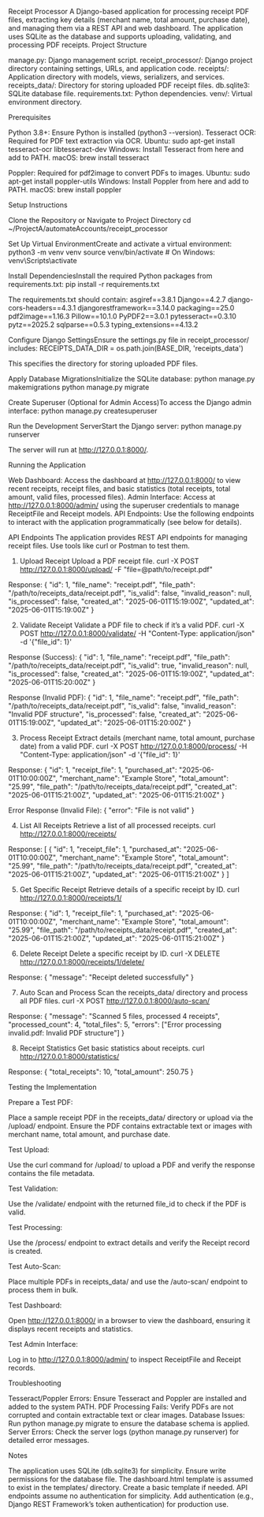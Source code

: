 Receipt Processor
A Django-based application for processing receipt PDF files, extracting key details (merchant name, total amount, purchase date), and managing them via a REST API and web dashboard. The application uses SQLite as the database and supports uploading, validating, and processing PDF receipts.
Project Structure

manage.py: Django management script.
receipt_processor/: Django project directory containing settings, URLs, and application code.
receipts/: Application directory with models, views, serializers, and services.
receipts_data/: Directory for storing uploaded PDF receipt files.
db.sqlite3: SQLite database file.
requirements.txt: Python dependencies.
venv/: Virtual environment directory.

Prerequisites

Python 3.8+: Ensure Python is installed (python3 --version).
Tesseract OCR: Required for PDF text extraction via OCR.
Ubuntu: sudo apt-get install tesseract-ocr libtesseract-dev
Windows: Install Tesseract from here and add to PATH.
macOS: brew install tesseract


Poppler: Required for pdf2image to convert PDFs to images.
Ubuntu: sudo apt-get install poppler-utils
Windows: Install Poppler from here and add to PATH.
macOS: brew install poppler



Setup Instructions

Clone the Repository or Navigate to Project Directory
cd ~/ProjectA/automateAccounts/receipt_processor


Set Up Virtual EnvironmentCreate and activate a virtual environment:
python3 -m venv venv
source venv/bin/activate  # On Windows: venv\Scripts\activate


Install DependenciesInstall the required Python packages from requirements.txt:
pip install -r requirements.txt

The requirements.txt should contain:
asgiref==3.8.1
Django==4.2.7
django-cors-headers==4.3.1
djangorestframework==3.14.0
packaging==25.0
pdf2image==1.16.3
Pillow==10.1.0
PyPDF2==3.0.1
pytesseract==0.3.10
pytz==2025.2
sqlparse==0.5.3
typing_extensions==4.13.2


Configure Django SettingsEnsure the settings.py file in receipt_processor/ includes:
RECEIPTS_DATA_DIR = os.path.join(BASE_DIR, 'receipts_data')

This specifies the directory for storing uploaded PDF files.

Apply Database MigrationsInitialize the SQLite database:
python manage.py makemigrations
python manage.py migrate


Create Superuser (Optional for Admin Access)To access the Django admin interface:
python manage.py createsuperuser


Run the Development ServerStart the Django server:
python manage.py runserver

The server will run at http://127.0.0.1:8000/.


Running the Application

Web Dashboard: Access the dashboard at http://127.0.0.1:8000/ to view recent receipts, receipt files, and basic statistics (total receipts, total amount, valid files, processed files).
Admin Interface: Access at http://127.0.0.1:8000/admin/ using the superuser credentials to manage ReceiptFile and Receipt models.
API Endpoints: Use the following endpoints to interact with the application programmatically (see below for details).

API Endpoints
The application provides REST API endpoints for managing receipt files. Use tools like curl or Postman to test them.
1. Upload Receipt
Upload a PDF receipt file.
curl -X POST http://127.0.0.1:8000/upload/ -F "file=@path/to/receipt.pdf"

Response:
{
  "id": 1,
  "file_name": "receipt.pdf",
  "file_path": "/path/to/receipts_data/receipt.pdf",
  "is_valid": false,
  "invalid_reason": null,
  "is_processed": false,
  "created_at": "2025-06-01T15:19:00Z",
  "updated_at": "2025-06-01T15:19:00Z"
}

2. Validate Receipt
Validate a PDF file to check if it’s a valid PDF.
curl -X POST http://127.0.0.1:8000/validate/ -H "Content-Type: application/json" -d '{"file_id": 1}'

Response (Success):
{
  "id": 1,
  "file_name": "receipt.pdf",
  "file_path": "/path/to/receipts_data/receipt.pdf",
  "is_valid": true,
  "invalid_reason": null,
  "is_processed": false,
  "created_at": "2025-06-01T15:19:00Z",
  "updated_at": "2025-06-01T15:20:00Z"
}

Response (Invalid PDF):
{
  "id": 1,
  "file_name": "receipt.pdf",
  "file_path": "/path/to/receipts_data/receipt.pdf",
  "is_valid": false,
  "invalid_reason": "Invalid PDF structure",
  "is_processed": false,
  "created_at": "2025-06-01T15:19:00Z",
  "updated_at": "2025-06-01T15:20:00Z"
}

3. Process Receipt
Extract details (merchant name, total amount, purchase date) from a valid PDF.
curl -X POST http://127.0.0.1:8000/process/ -H "Content-Type: application/json" -d '{"file_id": 1}'

Response:
{
  "id": 1,
  "receipt_file": 1,
  "purchased_at": "2025-06-01T10:00:00Z",
  "merchant_name": "Example Store",
  "total_amount": "25.99",
  "file_path": "/path/to/receipts_data/receipt.pdf",
  "created_at": "2025-06-01T15:21:00Z",
  "updated_at": "2025-06-01T15:21:00Z"
}

Error Response (Invalid File):
{
  "error": "File is not valid"
}

4. List All Receipts
Retrieve a list of all processed receipts.
curl http://127.0.0.1:8000/receipts/

Response:
[
  {
    "id": 1,
    "receipt_file": 1,
    "purchased_at": "2025-06-01T10:00:00Z",
    "merchant_name": "Example Store",
    "total_amount": "25.99",
    "file_path": "/path/to/receipts_data/receipt.pdf",
    "created_at": "2025-06-01T15:21:00Z",
    "updated_at": "2025-06-01T15:21:00Z"
  }
]

5. Get Specific Receipt
Retrieve details of a specific receipt by ID.
curl http://127.0.0.1:8000/receipts/1/

Response:
{
  "id": 1,
  "receipt_file": 1,
  "purchased_at": "2025-06-01T10:00:00Z",
  "merchant_name": "Example Store",
  "total_amount": "25.99",
  "file_path": "/path/to/receipts_data/receipt.pdf",
  "created_at": "2025-06-01T15:21:00Z",
  "updated_at": "2025-06-01T15:21:00Z"
}

6. Delete Receipt
Delete a specific receipt by ID.
curl -X DELETE http://127.0.0.1:8000/receipts/1/delete/

Response:
{
  "message": "Receipt deleted successfully"
}

7. Auto Scan and Process
Scan the receipts_data/ directory and process all PDF files.
curl -X POST http://127.0.0.1:8000/auto-scan/

Response:
{
  "message": "Scanned 5 files, processed 4 receipts",
  "processed_count": 4,
  "total_files": 5,
  "errors": ["Error processing invalid.pdf: Invalid PDF structure"]
}

8. Receipt Statistics
Get basic statistics about receipts.
curl http://127.0.0.1:8000/statistics/

Response:
{
  "total_receipts": 10,
  "total_amount": 250.75
}

Testing the Implementation

Prepare a Test PDF:

Place a sample receipt PDF in the receipts_data/ directory or upload via the /upload/ endpoint.
Ensure the PDF contains extractable text or images with merchant name, total amount, and purchase date.


Test Upload:

Use the curl command for /upload/ to upload a PDF and verify the response contains the file metadata.


Test Validation:

Use the /validate/ endpoint with the returned file_id to check if the PDF is valid.


Test Processing:

Use the /process/ endpoint to extract details and verify the Receipt record is created.


Test Auto-Scan:

Place multiple PDFs in receipts_data/ and use the /auto-scan/ endpoint to process them in bulk.


Test Dashboard:

Open http://127.0.0.1:8000/ in a browser to view the dashboard, ensuring it displays recent receipts and statistics.


Test Admin Interface:

Log in to http://127.0.0.1:8000/admin/ to inspect ReceiptFile and Receipt records.



Troubleshooting

Tesseract/Poppler Errors: Ensure Tesseract and Poppler are installed and added to the system PATH.
PDF Processing Fails: Verify PDFs are not corrupted and contain extractable text or clear images.
Database Issues: Run python manage.py migrate to ensure the database schema is applied.
Server Errors: Check the server logs (python manage.py runserver) for detailed error messages.

Notes

The application uses SQLite (db.sqlite3) for simplicity. Ensure write permissions for the database file.
The dashboard.html template is assumed to exist in the templates/ directory. Create a basic template if needed.
API endpoints assume no authentication for simplicity. Add authentication (e.g., Django REST Framework’s token authentication) for production use.

